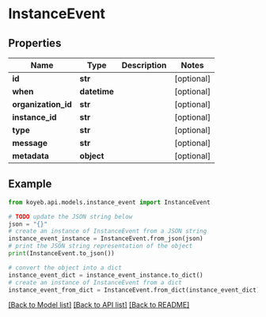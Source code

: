 # InstanceEvent


## Properties

Name | Type | Description | Notes
------------ | ------------- | ------------- | -------------
**id** | **str** |  | [optional] 
**when** | **datetime** |  | [optional] 
**organization_id** | **str** |  | [optional] 
**instance_id** | **str** |  | [optional] 
**type** | **str** |  | [optional] 
**message** | **str** |  | [optional] 
**metadata** | **object** |  | [optional] 

## Example

```python
from koyeb.api.models.instance_event import InstanceEvent

# TODO update the JSON string below
json = "{}"
# create an instance of InstanceEvent from a JSON string
instance_event_instance = InstanceEvent.from_json(json)
# print the JSON string representation of the object
print(InstanceEvent.to_json())

# convert the object into a dict
instance_event_dict = instance_event_instance.to_dict()
# create an instance of InstanceEvent from a dict
instance_event_from_dict = InstanceEvent.from_dict(instance_event_dict)
```
[[Back to Model list]](../README.md#documentation-for-models) [[Back to API list]](../README.md#documentation-for-api-endpoints) [[Back to README]](../README.md)


